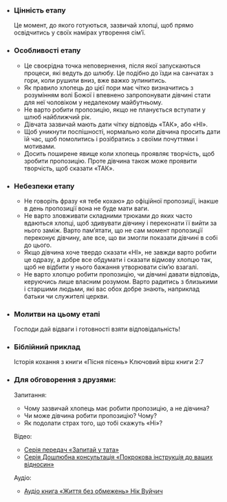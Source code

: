 -   ### Цінність етапу

    Це момент, до якого готуються, зазвичай хлопці, щоб прямо освідчитись у своїх намірах утворення сім’ї.

-   ### Особливості етапу

    -   Це своєрідна точка неповернення, після якої запускаються процеси, які ведуть до шлюбу. Це подібно до їзди на санчатах з гори, коли рушили вниз, вже важко зупинитись.
    -   Як правило хлопець до цієї пори має чітко визначитись з розумінням волі Божої і впевнено запропонувати дівчині стати для неї чоловіком у недалекому майбутньому.
    -   Не варто робити пропозицію, якщо не планується вступати у шлюб найближчий рік.
    -   Дівчата зазвичай мають дати чітку відповідь «ТАК», або «НІ».
    -   Щоб уникнути поспішності, нормально коли дівчина просить дати їй час, щоб помолитись і розібратись з своїми почуттями і мотивами.
    -   Досить поширене явище коли хлопець проявляє творчість, щоб зробити пропозицію. Проте дівчина також може проявити творчість, щоб сказати «ТАК».

-   ### Небезпеки етапу

    -   Не говоріть фразу «я тебе кохаю» до офіційної пропозиції, інакше в день пропозиції вона не буде мати ваги.
    -   Не варто зловживати складними трюками до яких часто вдаються хлопці, щоб здивувати дівчину і переконати її вийти за нього заміж. Варто пам’ятати, що не сам момент пропозиції переконує дівчину, але все, що ви змогли показати дівчині в собі до цього.
    -   Якщо дівчина хоче твердо сказати «НІ», не завжди варто робити це одразу, а добре все обдумати і сказати відмову хлопцю так, щоб не відбити у нього бажання утворювати сім’ю взагалі.
    -   Не варто хлопцю робити пропозицію, чи дівчині давати відповідь, керуючись лише власним розумом. Варто радитись з близькими і старшими людьми, які вас обох добре знають, наприклад батьки чи служителі церкви.

-   ### Молитви на цьому етапі

    Господи дай відваги і готовності взяти відповідальність!

-   ### Біблійний приклад

    Історія кохання з книги «Пісня пісень» Ключовий вірш книги 2:7

-   ### Для обговорення з друзями:

    Запитання:

    -   Чому зазвичай хлопець має робити пропозицію, а не дівчина?
    -   Чи може дівчина робити пропозицію? Чому?
    -   Як подолати страх того, що тобі скажуть «Ні»?

    Відео:

    -   [Серія передач «Запитай у тата»](https://www.youtube.com/watch?v=OtpFAJdProY&list=PLEJj389dP0LdHGrQBcuzDEM45LqRwH9KP&index=14)
    -   [Серія Дошлюбна консультація «Покрокова інструкція до ваших відносин»](https://www.youtube.com/watch?v=9tFlY50DOu4&list=PLwZ6qnFVL8tvj0y8Oyi2b-W4PCsUO8L7E&index=10)

    Аудіо:

    -   [Аудіо книга «Життя без обмежень» Нік Вуйчич](https://t.me/vubrani_audio_knyhy/20)
